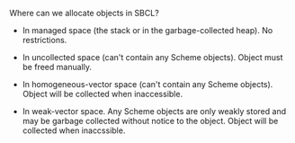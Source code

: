 Where can we allocate objects in SBCL?

  * In managed space (the stack or in the garbage-collected heap). No restrictions.
    
  * In uncollected space (can't contain any Scheme objects).  Object must be freed manually.
  
  * In homogeneous-vector space (can't contain any Scheme objects).  Object will be collected when inaccessible.
  
  * In weak-vector space.  Any Scheme objects are only weakly stored and may be garbage collected without notice to the object.  Object will be collected when inaccssible.
